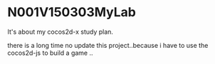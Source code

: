 # N001V150303MyLab
It's about my cocos2d-x study plan.

there is a long time no update this project..because i have to use the cocos2d-js to build a game ..